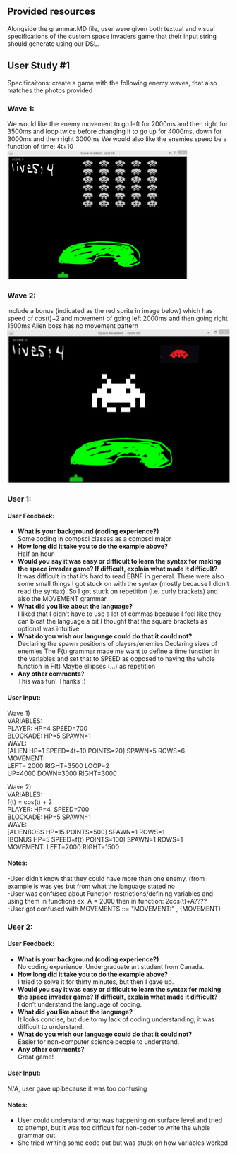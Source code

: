 ## Provided resources 
Alongside the grammar.MD file, user were given both textual and visual specifications of the custom space invaders game that their input 
string should generate using our DSL.

## User Study #1
Specificaitons: create a game with the following enemy waves, that also matches the photos provided  
### Wave 1:  
We would like the enemy movement to go left for 2000ms and then right for 3500ms and loop twice before changing it to go up for 4000ms, down for 3000ms and then right 3000ms
We would also like the enemies speed be a function of time: 4t+10  
![title](Images/wave1.png)
### Wave 2:  
include a bonus (indicated as the red sprite in image below) which has speed of cos(t)+2 and movement of going left 2000ms and then going right 1500ms
Alien boss has no movement pattern  
![title](Images/wave2.png)

### User 1:
#### User Feedback: 
- **What is your background (coding experience?)**  
Some coding in compsci classes as a compsci major  
- **How long did it take you to do the example above?**  
Half an hour
- **Would you say it was easy or difficult to learn the syntax for making the space invader game? If difficult, explain what made it difficult?**  
It was difficult in that it’s hard to read EBNF in general. There were also some small things I got stuck on with the syntax (mostly because I didn’t read the syntax). So I got stuck on repetition (i.e. curly brackets) and also the MOVEMENT grammar.
- **What did you like about the language?**  
I liked that I didn’t have to use a lot of commas because I feel like they can bloat the language a bit
I thought that the square brackets as optional was intuitive
- **What do you wish our language could do that it could not?**  
Declaring the spawn positions of players/enemies
Declaring sizes of enemies
The F(t) grammar made me want to define a time function in the variables and set that to SPEED as opposed to having the whole function in F(t)
Maybe ellipses (...) as repetition
- **Any other comments?**  
This was fun! Thanks :)


#### User Input: 
Wave 1)  
VARIABLES:  
PLAYER: HP=4 SPEED=700  
BLOCKADE: HP=5 SPAWN=1  
WAVE:  
[ALIEN HP=1 SPEED=4t+10 POINTS=20] SPAWN=5 ROWS=6  
MOVEMENT:   
LEFT= 2000 RIGHT=3500 LOOP=2  
UP=4000 DOWN=3000 RIGHT=3000  

Wave 2)  
VARIABLES:  
f(t) = cos(t) + 2  
PLAYER: HP=4, SPEED=700  
BLOCKADE: HP=5 SPAWN=1  
WAVE:  
[ALIENBOSS HP=15 POINTS=500] SPAWN=1 ROWS=1  
[BONUS HP=5 SPEED=f(t) POINTS=100] SPAWN=1 ROWS=1   
MOVEMENT: LEFT=2000 RIGHT=1500  

#### Notes: 
-User didn’t know that they could have more than one enemy. (from example is was yes but from what the language stated no   
-User was confused about Function restrictions/defining variables and using them in functions ex. A = 2000 then in function: 2cos(t)+A????  
-User got confused with MOVEMENTS ::= "MOVEMENT:" , {MOVEMENT}  

### User 2:
#### User Feedback: 
- **What is your background (coding experience?)**  
No coding experience. Undergraduate art student from Canada. 
- **How long did it take you to do the example above?**  
I tried to solve it for thirty minutes, but then I gave up.
- **Would you say it was easy or difficult to learn the syntax for making the space invader game? If difficult, explain what made it difficult?**  
I don’t understand the language of coding. 
- **What did you like about the language?**  
It looks concise, but due to my lack of coding understanding, it was difficult to understand. 
- **What do you wish our language could do that it could not?**  
Easier for non-computer science people to understand.
- **Any other comments?**  
Great game!

#### User Input: 
N/A, user gave up because it was too confusing

#### Notes: 
- User could understand what was happening on surface level and tried to attempt, but it was too difficult for non-coder to write the whole grammar out.  
- She tried writing some code out but was stuck on how variables worked  
